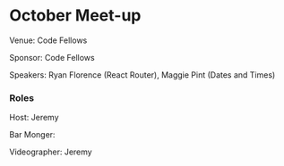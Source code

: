 # October Meet-up

Venue: Code Fellows

Sponsor: Code Fellows

Speakers: Ryan Florence (React Router), Maggie Pint (Dates and Times)


### Roles

Host: Jeremy

Bar Monger: 

Videographer: Jeremy
